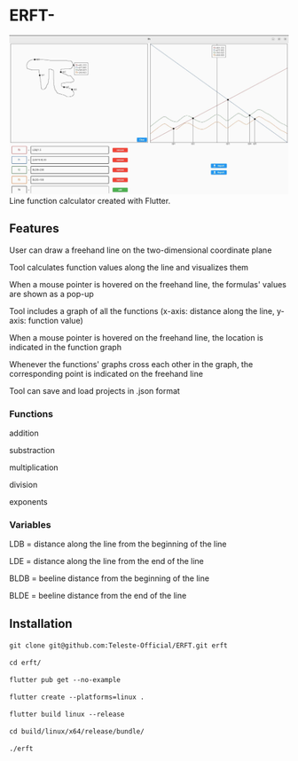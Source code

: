 # ERFT-
![Screenshot](https://github.com/Teleste-Official/ERFT/blob/main/screenshot.jpg)
Line function calculator created with Flutter.

## Features
User can draw a freehand line on the two-dimensional coordinate plane

Tool calculates function values along the line and visualizes them

When a mouse pointer is hovered on the freehand line, the formulas' values are shown as a pop-up​

Tool includes a graph of all the functions (x-axis: distance along the line, y-axis: function value)​

When a mouse pointer is hovered on the freehand line, the location is indicated in the function graph​

Whenever the functions' graphs cross each other in the graph, the corresponding point is indicated on the freehand line​

Tool can save and load projects in .json format


### Functions
addition

substraction

multiplication

division

exponents

### Variables
LDB = distance along the line from the beginning of the line​

LDE = distance along the line from the end of the line​

BLDB = beeline distance from the beginning of the line​

BLDE = beeline distance from the end of the line​

## Installation
`git clone git@github.com:Teleste-Official/ERFT.git erft`

`cd erft/`

`flutter pub get --no-example`

`flutter create --platforms=linux .`

`flutter build linux --release`

`cd build/linux/x64/release/bundle/`

`./erft`



